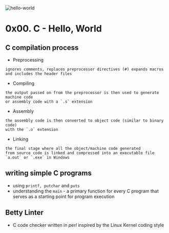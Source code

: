 ![hello-world](https://www.elegantthemes.com/blog/wp-content/uploads/2020/08/hello-world.png 'hello-world')

# 0x00. C - Hello, World

## C compilation process
- Preprocessing
```
ignores comments, replaces preprocessor directives (#) expands macros and includes the header files

```
- Compiling
```
the output passed on from the preprocessor is then used to generate machine code
or assembly code with a `.s` extension

```
- Assembly
```
the assembly code is then converted to object code (similar to binary code)
with the `.o` extension  

```
- Linking
```
the final stage where all the object/machine code generated
from source code is linked and compressed into an executable file 
`a.out` or `.exe` in Windows

```

## writing simple C programs
- using `printf, putchar` and `puts`
- understanding the `main` - a primary function for every 
C program that serves as a starting point for program execution 

## Betty Linter
- C code checker written in _perl_ inspired by the Linux Kernel coding style
